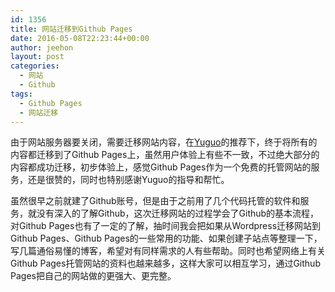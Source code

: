 ```yaml
---
id: 1356
title: 网站迁移到Github Pages
date: 2016-05-08T22:23:44+00:00
author: jeehon
layout: post
categories:
  - 网站
  - Github
tags:
  - Github Pages
  - 网站迁移
---
```

由于网站服务器要关闭，需要迁移网站内容，在<a href="http://yuguo.us">Yuguo</a>的推荐下，终于将所有的内容都迁移到了Github Pages上，虽然用户体验上有些不一致，不过绝大部分的内容都成功迁移，初步体验上，感觉Github Pages作为一个免费的托管网站的服务，还是很赞的，同时也特别感谢Yuguo的指导和帮忙。

虽然很早之前就建了Github账号，但是由于之前用了几个代码托管的软件和服务，就没有深入的了解Github，这次迁移网站的过程学会了Github的基本流程，对Github Pages也有了一定的了解，抽时间我会把如果从Wordpress迁移网站到Github Pages、Github Pages的一些常用的功能、如果创建子站点等整理一下，写几篇通俗易懂的博客，希望对有同样需求的人有些帮助。同时也希望网络上有关Github Pages托管网站的资料也越来越多，这样大家可以相互学习，通过Github Pages把自己的网站做的更强大、更完整。